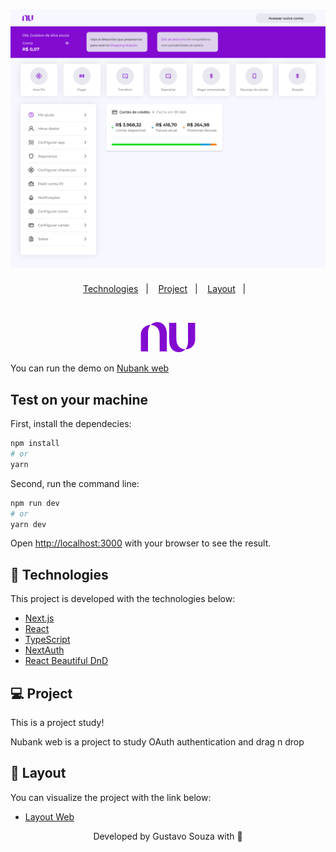 <h1 align="center">
    <img alt="Move.it" title="Move.it" src=".github/nubankweb.svg" />
</h1>

<p align="center">
  <a href="#rocket-technologies">Technologies</a>&nbsp;&nbsp;&nbsp;|&nbsp;&nbsp;&nbsp;
  <a href="#-project">Project</a>&nbsp;&nbsp;&nbsp;|&nbsp;&nbsp;&nbsp;
  <a href="#-layout">Layout</a>&nbsp;&nbsp;&nbsp;|&nbsp;&nbsp;&nbsp;
</p>

<br>

<p align="center">
  <img alt="Moveit" src=".github/nubanklogo.svg">
</p>

You can run the demo on [Nubank web](https://nubank-web-fuh.vercel.app/)

## Test on your machine

First, install the dependecies:

```bash
npm install
# or
yarn

```

Second, run the command line:

```bash
npm run dev
# or
yarn dev
```

Open [http://localhost:3000](http://localhost:3000) with your browser to see the result.

## 🚀 Technologies

This project is developed with the technologies below:

- [Next.js](https://nextjs.org/)
- [React](https://reactjs.org)
- [TypeScript](https://www.typescriptlang.org/)
- [NextAuth](https://next-auth.js.org/)
- [React Beautiful DnD](https://github.com/atlassian/react-beautiful-dnd)

## 💻 Project

This is a project study! 

Nubank web is a project to study OAuth authentication and drag n drop

## 🔖 Layout

You can visualize the project with the link below:

- [Layout Web](https://www.figma.com/file/Xy4QuNIMc6yst6I5Kl1Lat/Nubank-web-(Apresentation)?node-id=0%3A1) 

<p align="center">Developed by Gustavo Souza with 💜</p>